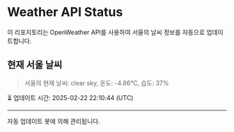 
# Weather API Status

이 리포지토리는 OpenWeather API를 사용하여 서울의 날씨 정보를 자동으로 업데이트합니다.

## 현재 서울 날씨
> 서울의 현재 날씨: clear sky, 온도: -4.86°C, 습도: 37%

⏳ 업데이트 시간: 2025-02-22 22:10:44 (UTC)

---
자동 업데이트 봇에 의해 관리됩니다.
